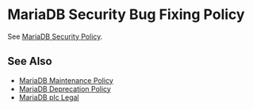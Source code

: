 
# MariaDB Security Bug Fixing Policy

See [MariaDB Security Policy](https://mariadb.org/about/security-policy/).


## See Also


* [MariaDB Maintenance Policy](../../../release-notes/mariadb-maintenance-policy.md)
* [MariaDB Deprecation Policy](../../../release-notes/mariadb-platform-deprecation-policy.md)
* [MariaDB plc Legal](https://mariadb.com/legal)

